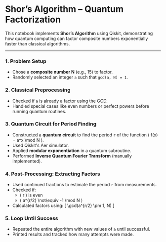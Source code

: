 # Shor’s Algorithm – Quantum Factorization

This notebook implements **Shor’s Algorithm** using Qiskit, demonstrating how quantum computing can factor composite numbers exponentially faster than classical algorithms.

---



###  1. Problem Setup  
- Chose a **composite number N** (e.g., 15) to factor.
- Randomly selected an integer `a` such that `gcd(a, N) = 1`.

###  2. Classical Preprocessing  
- Checked if `a` is already a factor using the GCD.
- Handled special cases like even numbers or perfect powers before running quantum routines.

### 3. Quantum Circuit for Period Finding  
- Constructed a **quantum circuit** to find the period `r` of the function \( f(x) = a^x \mod N \).
- Used Qiskit's Aer simulator.
- Applied **modular exponentiation** in a quantum subroutine.
- Performed **Inverse Quantum Fourier Transform** (manually implemented).

###  4. Post-Processing: Extracting Factors  
- Used continued fractions to estimate the period `r` from measurements.
- Checked if:
  - \( r \) is even
  - \( a^{r/2} \not\equiv -1 \mod N \)
- Calculated factors using:
  \[
  \gcd(a^{r/2} \pm 1, N)
  \]

###  5. Loop Until Success  
- Repeated the entire algorithm with new values of `a` until successful.
- Printed results and tracked how many attempts were made.


